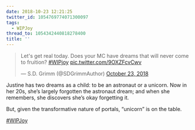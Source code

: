 ```yaml
---
date: 2018-10-23 12:21:25
twitter_id: 1054769774071300097
tags:
  - WIPJoy
thread_to: 1054342440818278400
title: ''
---
```


<blockquote class="twitter-tweet"><p lang="en" dir="ltr">Let&#39;s get real today. Does your MC have dreams that will never come to fruition? <a href="https://twitter.com/hashtag/WIPjoy?src=hash&amp;ref_src=twsrc%5Etfw">#WIPjoy</a> <a href="https://t.co/9OXZFcvCwv">pic.twitter.com/9OXZFcvCwv</a></p>&mdash; S.D. Grimm (@SDGrimmAuthor) <a href="https://twitter.com/SDGrimmAuthor/status/1054583215917273088?ref_src=twsrc%5Etfw">October 23, 2018</a></blockquote>
<script async src="https://platform.twitter.com/widgets.js" charset="utf-8"></script>

Justine has two dreams as a child: to be an astronaut or a unicorn. Now in her 20s, she’s largely forgotten the astronaut dream; and when she remembers, she discovers she’s okay forgetting it.

But, given the transformative nature of portals, “unicorn” is on the table.

[#WIPJoy](https://twitter.com/hashtag/WIPJoy)
